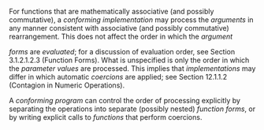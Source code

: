  



For functions that are mathematically associative (and possibly commutative), a *conforming implementation* may process the *arguments* in any manner consistent with associative (and possibly commutative) rearrangement. This does not affect the order in which the *argument* 



*forms* are *evaluated*; for a discussion of evaluation order, see Section 3.1.2.1.2.3 (Function Forms). What is unspecified is only the order in which the *parameter values* are processed. This implies that *implementations* may differ in which automatic *coercions* are applied; see Section 12.1.1.2 (Contagion in Numeric Operations). 



A *conforming program* can control the order of processing explicitly by separating the operations into separate (possibly nested) *function forms*, or by writing explicit calls to *functions* that perform coercions. 




